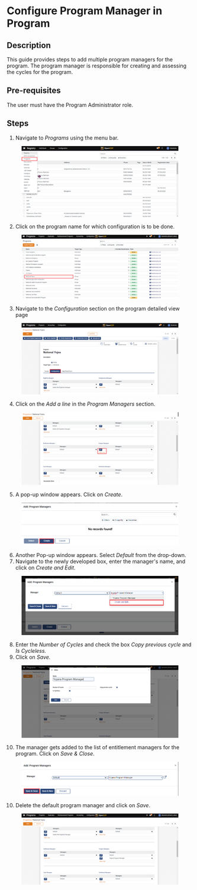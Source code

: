 # Configure Program Manager in Program

## Description

This guide provides steps to add multiple program managers for the program. The program manager is responsible for creating and assessing the cycles for the program.

## Pre-requisites

The user must have the Program Administrator role.

## Steps

1. Navigate to _Programs_ using the menu bar.

<figure><img src="../../.gitbook/assets/home-page-openg2p.png" alt=""><figcaption></figcaption></figure>

2. Click on the program name for which configuration is to be done.

<figure><img src="../../.gitbook/assets/all-program-multiapproval (1).PNG" alt=""><figcaption></figcaption></figure>

3. Navigate to the _Configuration_ section on the program detailed view page

<figure><img src="../../.gitbook/assets/configure-entitlement-voucher-configuration (2).png" alt=""><figcaption></figcaption></figure>

4. Click on the _Add a line_ in the _Program Managers_ section.

<figure><img src="../../.gitbook/assets/program-manager-addline (4).png" alt=""><figcaption></figcaption></figure>

5. A pop-up window appears. Click on _Create_.

<figure><img src="../../.gitbook/assets/program-manager-create (1).PNG" alt=""><figcaption></figcaption></figure>

6. Another Pop-up window appears. Select _Default_ from the drop-down.
7. Navigate to the newly developed box, enter the manager's name, and click on _Create and Edit_.

<figure><img src="../../.gitbook/assets/program-mananger-create-edit.png" alt=""><figcaption></figcaption></figure>

8. Enter the _Number of Cycles_ and check the box _Copy previous cycle_ and _Is Cycleless._
9. Click on _Save._

<figure><img src="../../.gitbook/assets/program-manager-save.PNG" alt=""><figcaption></figcaption></figure>

10. The manager gets added to the list of entitlement managers for the program. Click on _Save & Close_.

<figure><img src="../../.gitbook/assets/program-mamager-save-close.png" alt=""><figcaption></figcaption></figure>

10. Delete the default program manager and click on _Save_.

<figure><img src="../../.gitbook/assets/program-manager-default.PNG" alt=""><figcaption></figcaption></figure>
